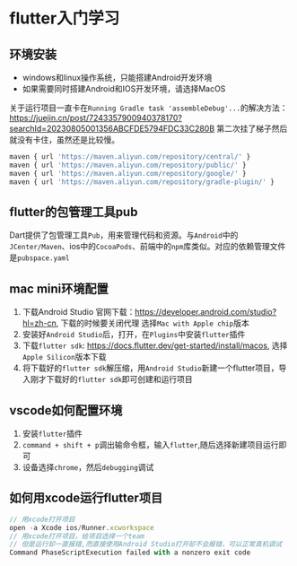 # flutter入门学习

## 环境安装
 - windows和linux操作系统，只能搭建Android开发环境
 - 如果需要同时搭建Android和IOS开发环境，请选择MacOS

关于运行项目一直卡在`Running Gradle task 'assembleDebug'...`的解决方法：
https://juejin.cn/post/7243357900940378170?searchId=20230805001356ABCFDE5794FDC33C280B
第二次挂了梯子然后就没有卡住，虽然还是比较慢。


 ```ts
 maven { url 'https://maven.aliyun.com/repository/central/' }
 maven { url 'https://maven.aliyun.com/repository/public/' }
 maven { url 'https://maven.aliyun.com/repository/google/' }
 maven { url 'https://maven.aliyun.com/repository/gradle-plugin/' }
 ```
## flutter的包管理工具pub
Dart提供了包管理工具`Pub`，用来管理代码和资源。与`Android`中的`JCenter/Maven`、ios中的`CocoaPods`、前端中的`npm`库类似。对应的依赖管理文件是`pubspace.yaml`

## mac mini环境配置
1. 下载Android Studio
官网下载：https://developer.android.com/studio?hl=zh-cn, 下载的时候要关闭代理
选择`Mac with Apple chip`版本
2. 安装好`Android Studio`后，打开，在`Plugins`中安装`flutter`插件
3. 下载`flutter sdk`: https://docs.flutter.dev/get-started/install/macos, 选择`Apple Silicon`版本下载
4. 将下载好的`flutter sdk`解压缩，用`Android Studio`新建一个flutter项目，导入刚才下载好的`flutter sdk`即可创建和运行项目

## vscode如何配置环境
1. 安装`flutter`插件
2. `command + shift + p`调出输命令框，输入`flutter`,随后选择新建项目运行即可
3. 设备选择`chrome`，然后`debugging`调试

## 如何用xcode运行flutter项目
```ts
// 用xcode打开项目
open -a Xcode ios/Runner.xcworkspace
// 用xcode打开项目，给项目选择一个team
// 但是运行却一直报错,而直接使用Android Studio打开却不会报错，可以正常真机调试
Command PhaseScriptExecution failed with a nonzero exit code
```


